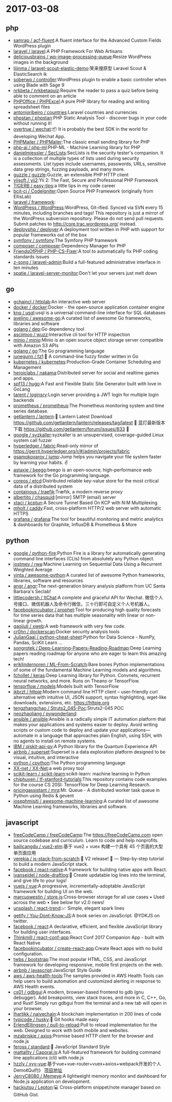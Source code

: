 # 2017-03-08

## php
* [samrap / acf-fluent](https://github.com/samrap/acf-fluent):A fluent interface for the Advanced Custom Fields WordPress plugin
* [laravel / laravel](https://github.com/laravel/laravel):A PHP Framework For Web Artisans
* [deliciousbrains / wp-image-processing-queue](https://github.com/deliciousbrains/wp-image-processing-queue):Resize WordPress images in the background
* [lijinma / laravel-scout-elastic-demo](https://github.com/lijinma/laravel-scout-elastic-demo):笑来搜原型 Laravel Scout & ElasticSearch ik
* [soberwp / controller](https://github.com/soberwp/controller):WordPress plugin to enable a basic controller when using Blade with Sage 9
* [nrkbeta / nrkbetaquiz](https://github.com/nrkbeta/nrkbetaquiz):Require the reader to pass a quiz before being able to comment on an article
* [PHPOffice / PHPExcel](https://github.com/PHPOffice/PHPExcel):A pure PHP library for reading and writing spreadsheet files
* [antonioribeiro / countries](https://github.com/antonioribeiro/countries):Laravel countries and currencies
* [phpstan / phpstan](https://github.com/phpstan/phpstan):PHP Static Analysis Tool - discover bugs in your code without running it!
* [overtrue / wechat](https://github.com/overtrue/wechat):📦 It is probably the best SDK in the world for developing Wechat App.
* [PHPMailer / PHPMailer](https://github.com/PHPMailer/PHPMailer):The classic email sending library for PHP
* [php-ai / php-ml](https://github.com/php-ai/php-ml):PHP-ML - Machine Learning library for PHP
* [danielmiessler / SecLists](https://github.com/danielmiessler/SecLists):SecLists is the security tester's companion. It is a collection of multiple types of lists used during security assessments. List types include usernames, passwords, URLs, sensitive data grep strings, fuzzing payloads, and many more.
* [guzzle / guzzle](https://github.com/guzzle/guzzle):Guzzle, an extensible PHP HTTP client
* [yiisoft / yii2](https://github.com/yiisoft/yii2):Yii 2: The Fast, Secure and Professional PHP Framework
* [TIGERB / easy-tips](https://github.com/TIGERB/easy-tips):a little tips in my code career
* [bcit-ci / CodeIgniter](https://github.com/bcit-ci/CodeIgniter):Open Source PHP Framework (originally from EllisLab)
* [laravel / framework](https://github.com/laravel/framework):
* [WordPress / WordPress](https://github.com/WordPress/WordPress):WordPress, Git-ified. Synced via SVN every 15 minutes, including branches and tags! This repository is just a mirror of the WordPress subversion repository. Please do not send pull requests. Submit patches to http://core.trac.wordpress.org/ instead.
* [deployphp / deployer](https://github.com/deployphp/deployer):A deployment tool written in PHP with support for popular frameworks out of the box
* [symfony / symfony](https://github.com/symfony/symfony):The Symfony PHP framework
* [composer / composer](https://github.com/composer/composer):Dependency Manager for PHP
* [FriendsOfPHP / PHP-CS-Fixer](https://github.com/FriendsOfPHP/PHP-CS-Fixer):A tool to automatically fix PHP coding standards issues
* [z-song / laravel-admin](https://github.com/z-song/laravel-admin):Build a full-featured administrative interface in ten minutes
* [spatie / laravel-server-monitor](https://github.com/spatie/laravel-server-monitor):Don't let your servers just melt down

## go
* [gchaincl / httplab](https://github.com/gchaincl/httplab):An interactive web server
* [docker / docker](https://github.com/docker/docker):Docker - the open-source application container engine
* [knq / usql](https://github.com/knq/usql):usql is a universal command-line interface for SQL databases
* [avelino / awesome-go](https://github.com/avelino/awesome-go):A curated list of awesome Go frameworks, libraries and software
* [golang / dep](https://github.com/golang/dep):Go dependency tool
* [asciimoo / wuzz](https://github.com/asciimoo/wuzz):Interactive cli tool for HTTP inspection
* [minio / minio](https://github.com/minio/minio):Minio is an open source object storage server compatible with Amazon S3 APIs
* [golang / go](https://github.com/golang/go):The Go programming language
* [junegunn / fzf](https://github.com/junegunn/fzf):🌸 A command-line fuzzy finder written in Go
* [kubernetes / kubernetes](https://github.com/kubernetes/kubernetes):Production-Grade Container Scheduling and Management
* [heroiclabs / nakama](https://github.com/heroiclabs/nakama):Distributed server for social and realtime games and apps.
* [spf13 / hugo](https://github.com/spf13/hugo):A Fast and Flexible Static Site Generator built with love in GoLang
* [tarent / loginsrv](https://github.com/tarent/loginsrv):Login server providing a JWT login for multiple login backends
* [prometheus / prometheus](https://github.com/prometheus/prometheus):The Prometheus monitoring system and time series database.
* [getlantern / lantern](https://github.com/getlantern/lantern):🔴 Lantern Latest Download https://github.com/getlantern/lantern/releases/tag/latest 🔴 蓝灯最新版本下载 https://github.com/getlantern/forum/issues/833 🔴
* [google / syzkaller](https://github.com/google/syzkaller):syzkaller is an unsupervised, coverage-guided Linux system call fuzzer
* [hyperledger / fabric](https://github.com/hyperledger/fabric):Read-only mirror of https://gerrit.hyperledger.org/r/#/admin/projects/fabric
* [gsamokovarov / jump](https://github.com/gsamokovarov/jump):Jump helps you navigate your file system faster by learning your habits. ✌️
* [astaxie / beego](https://github.com/astaxie/beego):beego is an open-source, high-performance web framework for the Go programming language.
* [coreos / etcd](https://github.com/coreos/etcd):Distributed reliable key-value store for the most critical data of a distributed system
* [containous / traefik](https://github.com/containous/traefik):Træfɪk, a modern reverse proxy
* [albertito / chasquid](https://github.com/albertito/chasquid):[mirror] SMTP (email) server
* [xtaci / kcptun](https://github.com/xtaci/kcptun):A Secure Tunnel Based On KCP with N:M Multiplexing
* [mholt / caddy](https://github.com/mholt/caddy):Fast, cross-platform HTTP/2 web server with automatic HTTPS
* [grafana / grafana](https://github.com/grafana/grafana):The tool for beautiful monitoring and metric analytics & dashboards for Graphite, InfluxDB & Prometheus & More

## python
* [google / python-fire](https://github.com/google/python-fire):Python Fire is a library for automatically generating command line interfaces (CLIs) from absolutely any Python object.
* [jostmey / rwa](https://github.com/jostmey/rwa):Machine Learning on Sequential Data Using a Recurrent Weighted Average
* [vinta / awesome-python](https://github.com/vinta/awesome-python):A curated list of awesome Python frameworks, libraries, software and resources
* [angr / angr](https://github.com/angr/angr):The next-generation binary analysis platform from UC Santa Barbara's Seclab!
* [littlecodersh / ItChat](https://github.com/littlecodersh/ItChat):A complete and graceful API for Wechat. 微信个人号接口、微信机器人及命令行微信，三十行即可自定义个人号机器人。
* [facebookincubator / prophet](https://github.com/facebookincubator/prophet):Tool for producing high quality forecasts for time series data that has multiple seasonality with linear or non-linear growth.
* [gaojiuli / xweb](https://github.com/gaojiuli/xweb):A web framework with very few code.
* [cr0hn / dockerscan](https://github.com/cr0hn/dockerscan):Docker security analysis tools
* [JulianGaal / python-cheat-sheet](https://github.com/JulianGaal/python-cheat-sheet):Python for Data Science - NumPy, Pandas, SciKit Learn ...
* [songrotek / Deep-Learning-Papers-Reading-Roadmap](https://github.com/songrotek/Deep-Learning-Papers-Reading-Roadmap):Deep Learning papers reading roadmap for anyone who are eager to learn this amazing tech!
* [eriklindernoren / ML-From-Scratch](https://github.com/eriklindernoren/ML-From-Scratch):Bare bones Python implementations of some of the fundamental Machine Learning models and algorithms.
* [fchollet / keras](https://github.com/fchollet/keras):Deep Learning library for Python. Convnets, recurrent neural networks, and more. Runs on Theano or TensorFlow.
* [tensorflow / models](https://github.com/tensorflow/models):Models built with TensorFlow
* [jkbrzt / httpie](https://github.com/jkbrzt/httpie):Modern command line HTTP client – user-friendly curl alternative with intuitive UI, JSON support, syntax highlighting, wget-like downloads, extensions, etc. https://httpie.org
* [tengzhangchao / Struts2_045-Poc](https://github.com/tengzhangchao/Struts2_045-Poc):Struts2-045 POC
* [neozhaoliang / pywonderland](https://github.com/neozhaoliang/pywonderland):
* [ansible / ansible](https://github.com/ansible/ansible):Ansible is a radically simple IT automation platform that makes your applications and systems easier to deploy. Avoid writing scripts or custom code to deploy and update your applications— automate in a language that approaches plain English, using SSH, with no agents to install on remote systems.
* [IBM / qiskit-api-py](https://github.com/IBM/qiskit-api-py):A Python library for the Quantum Experience API
* [airbnb / superset](https://github.com/airbnb/superset):Superset is a data exploration platform designed to be visual, intuitive, and interactive
* [python / cpython](https://github.com/python/cpython):The Python programming language
* [XX-net / XX-Net](https://github.com/XX-net/XX-Net):a web proxy tool
* [scikit-learn / scikit-learn](https://github.com/scikit-learn/scikit-learn):scikit-learn: machine learning in Python
* [chiphuyen / tf-stanford-tutorials](https://github.com/chiphuyen/tf-stanford-tutorials):This repository contains code examples for the course CS 20SI: TensorFlow for Deep Learning Research.
* [pricingassistant / mrq](https://github.com/pricingassistant/mrq):Mr. Queue - A distributed worker task queue in Python using Redis & gevent
* [josephmisiti / awesome-machine-learning](https://github.com/josephmisiti/awesome-machine-learning):A curated list of awesome Machine Learning frameworks, libraries and software.

## javascript
* [freeCodeCamp / freeCodeCamp](https://github.com/freeCodeCamp/freeCodeCamp):The https://freeCodeCamp.com open source codebase and curriculum. Learn to code and help nonprofits.
* [bailicangdu / vue2-elm](https://github.com/bailicangdu/vue2-elm):基于 vue2 + vuex 构建一个具有 45 个页面的大型单页面应用
* [verekia / js-stack-from-scratch](https://github.com/verekia/js-stack-from-scratch):🎉 V2 release! 🎉 — Step-by-step tutorial to build a modern JavaScript stack.
* [facebook / react-native](https://github.com/facebook/react-native):A framework for building native apps with React.
* [ivanseidel / node-draftlog](https://github.com/ivanseidel/node-draftlog):📜 Create updatable log lines into the terminal, and give life to your logs!
* [vuejs / vue](https://github.com/vuejs/vue):A progressive, incrementally-adoptable JavaScript framework for building UI on the web.
* [marcuswestin / store.js](https://github.com/marcuswestin/store.js):Cross-browser storage for all use cases • Used across the web • See below for v2.0 news!
* [unsplash / react-trend](https://github.com/unsplash/react-trend):📈 Simple, elegant spark lines
* [getify / You-Dont-Know-JS](https://github.com/getify/You-Dont-Know-JS):A book series on JavaScript. @YDKJS on twitter.
* [facebook / react](https://github.com/facebook/react):A declarative, efficient, and flexible JavaScript library for building user interfaces.
* [Thinkmill / react-conf-app](https://github.com/Thinkmill/react-conf-app):React Conf 2017 Companion App - built with React Native
* [facebookincubator / create-react-app](https://github.com/facebookincubator/create-react-app):Create React apps with no build configuration.
* [twbs / bootstrap](https://github.com/twbs/bootstrap):The most popular HTML, CSS, and JavaScript framework for developing responsive, mobile first projects on the web.
* [airbnb / javascript](https://github.com/airbnb/javascript):JavaScript Style Guide
* [aws / aws-health-tools](https://github.com/aws/aws-health-tools):The samples provided in AWS Health Tools can help users to build automation and customized alerting in response to AWS Health events.
* [cs01 / gdbgui](https://github.com/cs01/gdbgui):A modern, browser-based frontend to gdb (gnu debugger). Add breakpoints, view stack traces, and more in C, C++, Go, and Rust! Simply run gdbgui from the terminal and a new tab will open in your browser.
* [lhartikk / naivechain](https://github.com/lhartikk/naivechain):A blockchain implementation in 200 lines of code
* [typicode / husky](https://github.com/typicode/husky):🐶 Git hooks made easy
* [ErlendEllingsen / pull-to-reload](https://github.com/ErlendEllingsen/pull-to-reload):Pull to reload implementation for the web. Designed to work with both mobile and websites.
* [mzabriskie / axios](https://github.com/mzabriskie/axios):Promise based HTTP client for the browser and node.js
* [feross / standard](https://github.com/feross/standard):🌟 JavaScript Standard Style
* [mattallty / Caporal.js](https://github.com/mattallty/Caporal.js):A full-featured framework for building command line applications (cli) with node.js
* [hzzly / xyy-vue](https://github.com/hzzly/xyy-vue):基于vue+vue-router+vuex+axios+webpack开发的个人Demo《Qu约》 [项目地址]( http://hjingren.cn/xyy-vue )
* [JerryC8080 / Memeye](https://github.com/JerryC8080/Memeye):A lightweight memory monitor and dashboard for Node.js application on development.
* [hackjutsu / Lepton](https://github.com/hackjutsu/Lepton):💻 Cross-platform snippet/note manager based on GitHub Gist.
